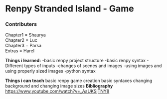# Renpy Stranded Island - Game
### Contributers
Chapter1 =  Shaurya <br>
Chapter2 = Luc <br>
Chapter3 = Parsa <br>
Extras = Harel <br>

**Things i learned:**
-basic renpy project structure 
-basic renpy syntax 
-Different types of inputs
-changes of scenes and images
-using images and using properly sized images
-python syntax

**Things i can teach** 
basic renpy game creation
basic syntaxes 
changing background and changing image sizes 
**Bibliography**
https://www.youtube.com/watch?v=_AaUKSjTNY8
